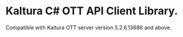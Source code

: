 # Kaltura C# OTT API Client Library.
Compatible with Kaltura OTT server version 5.2.6.13686 and above.
